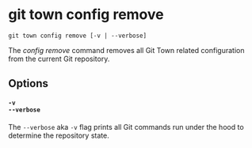 # git town config remove

```command-summary
git town config remove [-v | --verbose]
```

The _config remove_ command removes all Git Town related configuration from the
current Git repository.

## Options

#### `-v`<br>`--verbose`

The `--verbose` aka `-v` flag prints all Git commands run under the hood to
determine the repository state.

